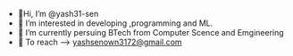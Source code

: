 - 🎇Hi, I’m @yash31-sen
- 👀 I’m interested in developing ,programming and ML.
- 🏫 I’m currently persuing BTech from Computer Scence and Emgineering
- 📧  To reach --> yashsenown3172@gmail.com
